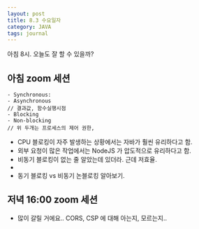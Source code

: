 ```yaml
---
layout: post
title: 8.3 수요일자
category: JAVA
tags: journal
---
```


아침 8시. 오늘도 잘 할 수 있을까?

## 아침 zoom 세션

```
- Synchronous: 
- Asynchronous
// 결과값, 함수실행시점
- Blocking
- Non-blocking
// 위 두개는 프로세스의 제어 권한,
```

- CPU 블로킹이 자주 발생하는 상황에서는 자바가 훨씬 유리하다고 함.
- 외부 요청이 많은 작업에서는 NodeJS 가 압도적으로 유리하다고 함.
- 비동기 블로킹이 없는 줄 알았는데 있더라. 근데 저효율. 
- 
- 동기 블로킹 vs 비동기 논블로킹 알아보기. 

## 저녁 16:00 zoom 세션

- 많이 갈릴 거에요.. CORS, CSP 에 대해 아는지, 모르는지..